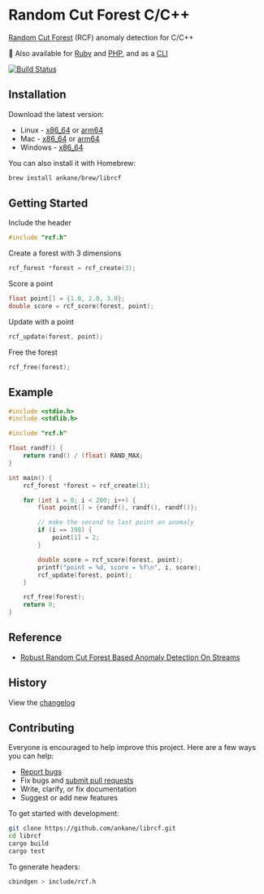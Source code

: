 # Random Cut Forest C/C++

[Random Cut Forest](https://github.com/aws/random-cut-forest-by-aws) (RCF) anomaly detection for C/C++

:evergreen_tree: Also available for [Ruby](https://github.com/ankane/random-cut-forest-ruby) and [PHP](https://github.com/ankane/random-cut-forest-php), and as a [CLI](https://github.com/ankane/rcf-cli)

[![Build Status](https://github.com/ankane/librcf/workflows/build/badge.svg?branch=master)](https://github.com/ankane/librcf/actions)

## Installation

Download the latest version:

- Linux - [x86_64](https://github.com/ankane/librcf/releases/download/v0.1.0/librcf-0.1.0-x86_64-unknown-linux-gnu.tar.gz) or [arm64](https://github.com/ankane/librcf/releases/download/v0.1.0/librcf-0.1.0-aarch64-unknown-linux-gnu.tar.gz)
- Mac - [x86_64](https://github.com/ankane/librcf/releases/download/v0.1.0/librcf-0.1.0-x86_64-apple-darwin.tar.gz) or [arm64](https://github.com/ankane/librcf/releases/download/v0.1.0/librcf-0.1.0-aarch64-apple-darwin.tar.gz)
- Windows - [x86_64](https://github.com/ankane/librcf/releases/download/v0.1.0/librcf-0.1.0-x86_64-pc-windows-msvc.zip)

You can also install it with Homebrew:

```sh
brew install ankane/brew/librcf
```

## Getting Started

Include the header

```c
#include "rcf.h"
```

Create a forest with 3 dimensions

```c
rcf_forest *forest = rcf_create(3);
```

Score a point

```c
float point[] = {1.0, 2.0, 3.0};
double score = rcf_score(forest, point);
```

Update with a point

```c
rcf_update(forest, point);
```

Free the forest

```c
rcf_free(forest);
```

## Example

```c
#include <stdio.h>
#include <stdlib.h>

#include "rcf.h"

float randf() {
    return rand() / (float) RAND_MAX;
}

int main() {
    rcf_forest *forest = rcf_create(3);

    for (int i = 0; i < 200; i++) {
        float point[] = {randf(), randf(), randf()};

        // make the second to last point an anomaly
        if (i == 198) {
            point[1] = 2;
        }

        double score = rcf_score(forest, point);
        printf("point = %d, score = %f\n", i, score);
        rcf_update(forest, point);
    }

    rcf_free(forest);
    return 0;
}
```

## Reference

- [Robust Random Cut Forest Based Anomaly Detection On Streams](https://proceedings.mlr.press/v48/guha16.pdf)

## History

View the [changelog](CHANGELOG.md)

## Contributing

Everyone is encouraged to help improve this project. Here are a few ways you can help:

- [Report bugs](https://github.com/ankane/librcf/issues)
- Fix bugs and [submit pull requests](https://github.com/ankane/librcf/pulls)
- Write, clarify, or fix documentation
- Suggest or add new features

To get started with development:

```sh
git clone https://github.com/ankane/librcf.git
cd librcf
cargo build
cargo test
```

To generate headers:

```sh
cbindgen > include/rcf.h
```
